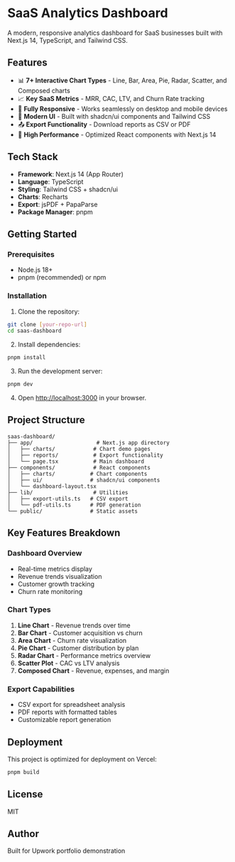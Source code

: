 # SaaS Analytics Dashboard

A modern, responsive analytics dashboard for SaaS businesses built with Next.js 14, TypeScript, and Tailwind CSS.

## Features

- 📊 **7+ Interactive Chart Types** - Line, Bar, Area, Pie, Radar, Scatter, and Composed charts
- 📈 **Key SaaS Metrics** - MRR, CAC, LTV, and Churn Rate tracking
- 📱 **Fully Responsive** - Works seamlessly on desktop and mobile devices
- 🎨 **Modern UI** - Built with shadcn/ui components and Tailwind CSS
- 📤 **Export Functionality** - Download reports as CSV or PDF
- 🚀 **High Performance** - Optimized React components with Next.js 14

## Tech Stack

- **Framework**: Next.js 14 (App Router)
- **Language**: TypeScript
- **Styling**: Tailwind CSS + shadcn/ui
- **Charts**: Recharts
- **Export**: jsPDF + PapaParse
- **Package Manager**: pnpm

## Getting Started

### Prerequisites

- Node.js 18+ 
- pnpm (recommended) or npm

### Installation

1. Clone the repository:
```bash
git clone [your-repo-url]
cd saas-dashboard
```

2. Install dependencies:
```bash
pnpm install
```

3. Run the development server:
```bash
pnpm dev
```

4. Open [http://localhost:3000](http://localhost:3000) in your browser.

## Project Structure

```
saas-dashboard/
├── app/                    # Next.js app directory
│   ├── charts/            # Chart demo pages
│   ├── reports/           # Export functionality
│   └── page.tsx           # Main dashboard
├── components/            # React components
│   ├── charts/           # Chart components
│   ├── ui/               # shadcn/ui components
│   └── dashboard-layout.tsx
├── lib/                   # Utilities
│   ├── export-utils.ts   # CSV export
│   └── pdf-utils.ts      # PDF generation
└── public/               # Static assets
```

## Key Features Breakdown

### Dashboard Overview
- Real-time metrics display
- Revenue trends visualization
- Customer growth tracking
- Churn rate monitoring

### Chart Types
1. **Line Chart** - Revenue trends over time
2. **Bar Chart** - Customer acquisition vs churn
3. **Area Chart** - Churn rate visualization
4. **Pie Chart** - Customer distribution by plan
5. **Radar Chart** - Performance metrics overview
6. **Scatter Plot** - CAC vs LTV analysis
7. **Composed Chart** - Revenue, expenses, and margin

### Export Capabilities
- CSV export for spreadsheet analysis
- PDF reports with formatted tables
- Customizable report generation

## Deployment

This project is optimized for deployment on Vercel:

```bash
pnpm build
```

## License

MIT

## Author

Built for Upwork portfolio demonstration
